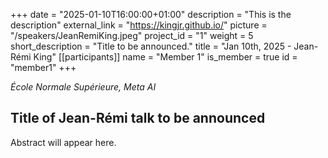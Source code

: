 +++
date = "2025-01-10T16:00:00+01:00"
description = "This is the description"
external_link = "https://kingjr.github.io/"
picture = "/speakers/JeanRemiKing.jpeg"
project_id = "1"
weight = 5
short_description = "Title to be announced."
title = "Jan 10th, 2025 - Jean-Rémi King"
[[participants]]
    name = "Member 1"
    is_member = true
    id = "member1"
+++

_École Normale Supérieure, Meta AI_

## Title of Jean-Rémi talk to be announced 

Abstract will appear here. 

